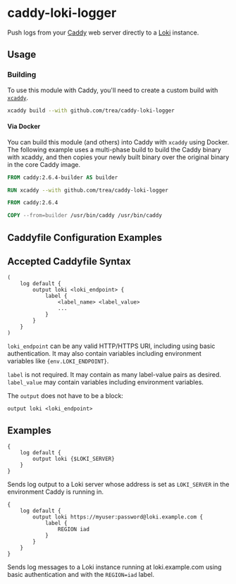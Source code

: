 # caddy-loki-logger

Push logs from your [Caddy](https://caddyserver.com) web server directly to a [Loki](http://github.com/grafanalabs/loki) instance.

## Usage

### Building

To use this module with Caddy, you'll need to create a custom build with [`xcaddy`](https://github.com/caddyserver/xcaddy).

```bash
xcaddy build --with github.com/trea/caddy-loki-logger
```

#### Via Docker

You can build this module (and others) into Caddy with `xcaddy` using Docker. The following example uses a multi-phase build to build the
Caddy binary with xcaddy, and then copies your newly built binary over the original binary in the core Caddy image.

```Dockerfile
FROM caddy:2.6.4-builder AS builder

RUN xcaddy --with github.com/trea/caddy-loki-logger

FROM caddy:2.6.4

COPY --from=builder /usr/bin/caddy /usr/bin/caddy
```

<!-- TODO: Document Caddy download page https://caddyserver.com/download -->

## Caddyfile Configuration Examples

## Accepted Caddyfile Syntax

```
(
    log default {
        output loki <loki_endpoint> {
            label {
                <label_name> <label_value>
                ...
            }
        }
    }
)
```

`loki_endpoint` can be any valid HTTP/HTTPS URI, including using basic authentication. It may also contain variables including environment variables like `{env.LOKI_ENDPOINT}`.

`label` is not required. It may contain as many label-value pairs as desired. `label_value` may contain variables including environment variables.

The `output` does not have to be a block:

```
output loki <loki_endpoint>
```

## Examples

```
{
    log default {
        output loki {$LOKI_SERVER}
    }
}
```

Sends log output to a Loki server whose address is set as `LOKI_SERVER` in the environment Caddy is running in.

```
{
    log default {
        output loki https://myuser:password@loki.example.com {
            label {
                REGION iad
            }
        }
    }
}
```

Sends log messages to a Loki instance running at loki.example.com using basic authentication and with the `REGION=iad` label.
